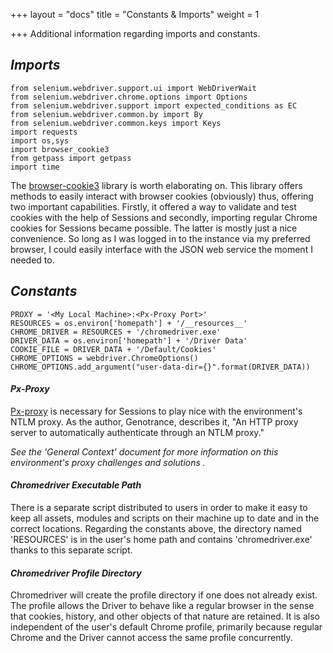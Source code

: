 +++
layout = "docs"
title = "Constants & Imports"
weight = 1

+++
Additional information regarding imports and constants.

## _Imports_

    from selenium.webdriver.support.ui import WebDriverWait
    from selenium.webdriver.chrome.options import Options
    from selenium.webdriver.support import expected_conditions as EC
    from selenium.webdriver.common.by import By
    from selenium.webdriver.common.keys import Keys
    import requests
    import os,sys
    import browser_cookie3
    from getpass import getpass
    import time

The [browser-cookie3](https://pypi.org/project/browser-cookie3/0.6.0/) library is worth elaborating on. This library offers methods to easily interact with browser cookies (obviously) thus, offering two important capabilities. Firstly, it offered a way to validate and test cookies with the help of Sessions and secondly, importing regular Chrome cookies for Sessions became possible. The latter is mostly just a nice convenience. So long as I was logged in to the instance via my preferred browser, I could easily interface with the JSON web service the moment I needed to.

## _Constants_

    PROXY = '<My Local Machine>:<Px-Proxy Port>'
    RESOURCES = os.environ['homepath'] + '/__resources__'
    CHROME_DRIVER = RESOURCES + '/chromedriver.exe'
    DRIVER_DATA = os.environ['homepath'] + '/Driver Data'
    COOKIE_FILE = DRIVER_DATA + '/Default/Cookies'
    CHROME_OPTIONS = webdriver.ChromeOptions()
    CHROME_OPTIONS.add_argument("user-data-dir={}".format(DRIVER_DATA))

#### **_Px-Proxy_**

[Px-proxy](https://github.com/genotrance/px) is necessary for Sessions to play nice with the environment's NTLM proxy. As the author, Genotrance, describes it, "An HTTP proxy server to automatically authenticate through an NTLM proxy."

_See the 'General Context' document for more information on this environment's proxy challenges and solutions ._

#### **_Chromedriver Executable Path_**

There is a separate script distributed to users in order to make it easy to keep all assets, modules and scripts on their machine up to date and in the correct locations. Regarding the constants above, the directory named 'RESOURCES' is in the user's home path and contains 'chromedriver.exe' thanks to this separate script.

#### **_Chromedriver Profile Directory_**

Chromedriver will create the profile directory if one does not already exist. The profile allows the Driver to behave like a regular browser in the sense that cookies, history, and other objects of that nature are retained. It is also independent of the user's default Chrome profile, primarily because regular Chrome and the Driver cannot access the same profile concurrently.
